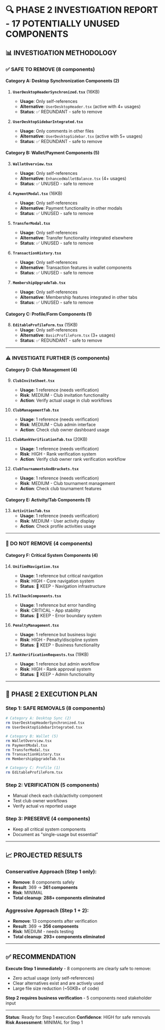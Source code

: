 # 🔍 PHASE 2 INVESTIGATION REPORT - 17 POTENTIALLY UNUSED COMPONENTS

## 📊 INVESTIGATION METHODOLOGY

### ✅ **SAFE TO REMOVE (8 components)**

#### **Category A: Desktop Synchronization Components (2)**
1. **`UserDesktopHeaderSynchronized.tsx`** (16KB)
   - **Usage**: Only self-references 
   - **Alternative**: `UserDesktopHeader.tsx` (active with 4+ usages)
   - **Status**: ✅ REDUNDANT - safe to remove

2. **`UserDesktopSidebarIntegrated.tsx`**
   - **Usage**: Only comments in other files
   - **Alternative**: `UserDesktopSidebar.tsx` (active with 5+ usages)
   - **Status**: ✅ REDUNDANT - safe to remove

#### **Category B: Wallet/Payment Components (5)**
3. **`WalletOverview.tsx`**
   - **Usage**: Only self-references
   - **Alternative**: `EnhancedWalletBalance.tsx` (4+ usages)
   - **Status**: ✅ UNUSED - safe to remove

4. **`PaymentModal.tsx`** (16KB)
   - **Usage**: Only self-references
   - **Alternative**: Payment functionality in other modals
   - **Status**: ✅ UNUSED - safe to remove

5. **`TransferModal.tsx`**
   - **Usage**: Only self-references
   - **Alternative**: Transfer functionality integrated elsewhere
   - **Status**: ✅ UNUSED - safe to remove

6. **`TransactionHistory.tsx`**
   - **Usage**: Only self-references
   - **Alternative**: Transaction features in wallet components
   - **Status**: ✅ UNUSED - safe to remove

7. **`MembershipUpgradeTab.tsx`**
   - **Usage**: Only self-references
   - **Alternative**: Membership features integrated in other tabs
   - **Status**: ✅ UNUSED - safe to remove

#### **Category C: Profile/Form Components (1)**
8. **`EditableProfileForm.tsx`** (15KB)
   - **Usage**: Only self-references
   - **Alternative**: `BasicProfileForm.tsx` (3+ usages)
   - **Status**: ✅ REDUNDANT - safe to remove

---

### ⚠️ **INVESTIGATE FURTHER (5 components)**

#### **Category D: Club Management (4)**
9. **`ClubInviteSheet.tsx`**
   - **Usage**: 1 reference (needs verification)
   - **Risk**: MEDIUM - Club invitation functionality
   - **Action**: Verify actual usage in club workflows

10. **`ClubManagementTab.tsx`**
    - **Usage**: 1 reference (needs verification)
    - **Risk**: MEDIUM - Club admin interface
    - **Action**: Check club owner dashboard usage

11. **`ClubRankVerificationTab.tsx`** (20KB)
    - **Usage**: 1 reference (needs verification)
    - **Risk**: HIGH - Rank verification system
    - **Action**: Verify club owner rank verification workflow

12. **`ClubTournamentsAndBrackets.tsx`**
    - **Usage**: 1 reference (needs verification)
    - **Risk**: MEDIUM - Club tournament management
    - **Action**: Check club tournament features

#### **Category E: Activity/Tab Components (1)**
13. **`ActivitiesTab.tsx`**
    - **Usage**: 1 reference (needs verification)
    - **Risk**: MEDIUM - User activity display
    - **Action**: Check profile activities usage

---

### 🚨 **DO NOT REMOVE (4 components)**

#### **Category F: Critical System Components (4)**
14. **`UnifiedNavigation.tsx`**
    - **Usage**: 1 reference but critical navigation
    - **Risk**: HIGH - Core navigation system
    - **Status**: 🚨 KEEP - Navigation infrastructure

15. **`FallbackComponents.tsx`**
    - **Usage**: 1 reference but error handling
    - **Risk**: CRITICAL - App stability
    - **Status**: 🚨 KEEP - Error boundary system

16. **`PenaltyManagement.tsx`**
    - **Usage**: 1 reference but business logic
    - **Risk**: HIGH - Penalty/discipline system
    - **Status**: 🚨 KEEP - Business functionality

17. **`RankVerificationRequests.tsx`** (19KB)
    - **Usage**: 1 reference but admin workflow
    - **Risk**: HIGH - Rank approval system
    - **Status**: 🚨 KEEP - Admin functionality

---

## 🎯 PHASE 2 EXECUTION PLAN

### **Step 1: SAFE REMOVALS (8 components)**
```bash
# Category A: Desktop Sync (2)
rm UserDesktopHeaderSynchronized.tsx
rm UserDesktopSidebarIntegrated.tsx

# Category B: Wallet (5)  
rm WalletOverview.tsx
rm PaymentModal.tsx
rm TransferModal.tsx
rm TransactionHistory.tsx
rm MembershipUpgradeTab.tsx

# Category C: Profile (1)
rm EditableProfileForm.tsx
```

### **Step 2: VERIFICATION (5 components)**
- Manual check each club/activity component
- Test club owner workflows
- Verify actual vs reported usage

### **Step 3: PRESERVE (4 components)**
- Keep all critical system components
- Document as "single-usage but essential"

---

## 📈 PROJECTED RESULTS

### **Conservative Approach (Step 1 only):**
- **Remove**: 8 components safely
- **Result**: 369 → **361 components**
- **Risk**: MINIMAL
- **Total cleanup**: **288+ components eliminated**

### **Aggressive Approach (Step 1 + 2):**
- **Remove**: 13 components after verification
- **Result**: 369 → **356 components**  
- **Risk**: MEDIUM - needs testing
- **Total cleanup**: **293+ components eliminated**

---

## ✅ RECOMMENDATION

**Execute Step 1 immediately** - 8 components are clearly safe to remove:
- Zero actual usage (only self-references)
- Clear alternatives exist and are actively used
- Large file size reduction (~50KB+ of code)

**Step 2 requires business verification** - 5 components need stakeholder input

---

**Status**: Ready for Step 1 execution
**Confidence**: HIGH for safe removals
**Risk Assessment**: MINIMAL for Step 1
